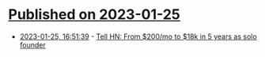 # [Published on 2023-01-25](index.md)

* [2023-01-25, 16:51:39](https://news.ycombinator.com/item?id=34520664) - [Tell HN: From $200/mo to $18k in 5 years as solo founder](https://news.ycombinator.com/item?id=34520664)

